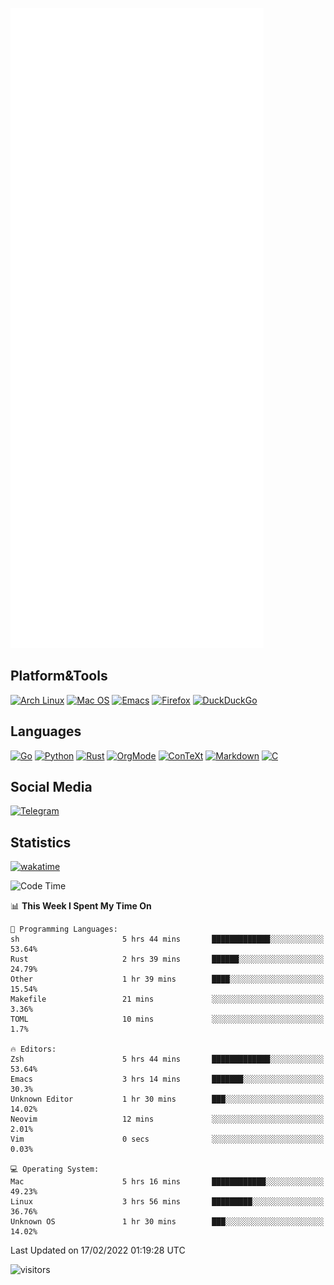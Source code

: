![Metrics](https://github.com/SteamedFish/SteamedFish/blob/master/github-metrics.svg)

## Platform&Tools

[![Arch Linux](https://img.shields.io/badge/ArchLinux-1793D1?logo=arch-linux&logoColor=fff&style=flat-square)](https://archlinux.org/)
[![Mac OS](https://img.shields.io/badge/MacOS-000000?style=flat-square&logo=macos&logoColor=F0F0F0)](https://www.apple.com/macos/)
[![Emacs](https://img.shields.io/badge/Emacs-%237F5AB6.svg?&style=flat-square&logo=gnu-emacs&logoColor=white)](https://www.gnu.org/software/emacs/)
[![Firefox](https://img.shields.io/badge/Firefox-FF7139?style=flat-square&logo=Firefox-Browser&logoColor=white)](https://firefox.com/)
[![DuckDuckGo](https://img.shields.io/badge/DuckDuckGo-DE5833?style=flat-square&logo=DuckDuckGo&logoColor=white)](https://duckduckgo.com/)

## Languages

[![Go](https://img.shields.io/badge/Golang-%2300ADD8.svg?style=flat-square&logo=go&logoColor=white)](https://golang.org/)
[![Python](https://img.shields.io/badge/Python-3670A0?style=flat-square&logo=python&logoColor=ffdd54)](https://www.python.org/)
[![Rust](https://img.shields.io/badge/Rust-%23000000.svg?style=flat-square&logo=rust&logoColor=white)](https://www.rust-lang.org/)
[![OrgMode](https://img.shields.io/badge/OrgMode-%23000000.svg?style=flat-square&logo=org&logoColor=white)](https://orgmode.org/)
[![ConTeXt](https://img.shields.io/badge/ConTeXt-%23008080.svg?style=flat-square&logo=latex&logoColor=white)](https://contextgarden.net/)
[![Markdown](https://img.shields.io/badge/MarkDown-%23000000.svg?style=flat-square&logo=markdown&logoColor=white)](https://daringfireball.net/projects/markdown/)
[![C](https://img.shields.io/badge/C-%2300599C.svg?style=flat-square&logo=c&logoColor=white)](https://www.iso.org/standard/74528.html)

## Social Media

[![Telegram](https://img.shields.io/badge/SteamedFish-2CA5E0?style=social&logo=telegram&logoColor=white)](https://t.me/SteamedFish)

## Statistics
[![wakatime](https://wakatime.com/badge/user/168280d6-fcf2-4b4f-ad3a-dc4612f35b38.svg)](https://wakatime.com/@168280d6-fcf2-4b4f-ad3a-dc4612f35b38)

<!--START_SECTION:waka-->
![Code Time](http://img.shields.io/badge/Code%20Time-1%2C609%20hrs%2014%20mins-blue)

📊 **This Week I Spent My Time On** 

```text
💬 Programming Languages: 
sh                       5 hrs 44 mins       █████████████░░░░░░░░░░░░   53.64% 
Rust                     2 hrs 39 mins       ██████░░░░░░░░░░░░░░░░░░░   24.79% 
Other                    1 hr 39 mins        ████░░░░░░░░░░░░░░░░░░░░░   15.54% 
Makefile                 21 mins             ░░░░░░░░░░░░░░░░░░░░░░░░░   3.36% 
TOML                     10 mins             ░░░░░░░░░░░░░░░░░░░░░░░░░   1.7%

🔥 Editors: 
Zsh                      5 hrs 44 mins       █████████████░░░░░░░░░░░░   53.64% 
Emacs                    3 hrs 14 mins       ███████░░░░░░░░░░░░░░░░░░   30.3% 
Unknown Editor           1 hr 30 mins        ███░░░░░░░░░░░░░░░░░░░░░░   14.02% 
Neovim                   12 mins             ░░░░░░░░░░░░░░░░░░░░░░░░░   2.01% 
Vim                      0 secs              ░░░░░░░░░░░░░░░░░░░░░░░░░   0.03%

💻 Operating System: 
Mac                      5 hrs 16 mins       ████████████░░░░░░░░░░░░░   49.23% 
Linux                    3 hrs 56 mins       █████████░░░░░░░░░░░░░░░░   36.76% 
Unknown OS               1 hr 30 mins        ███░░░░░░░░░░░░░░░░░░░░░░   14.02%

```


 Last Updated on 17/02/2022 01:19:28 UTC
<!--END_SECTION:waka-->

![visitors](https://visitor-badge.laobi.icu/badge?page_id=SteamedFish.SteamedFish)
